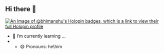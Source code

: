 ## Hi there 👋
[![An image of @bhimanshu's Holopin badges, which is a link to view their full Holopin profile](https://holopin.me/bhimanshu)](https://holopin.io/@bhimanshu)
- 🌱 I’m currently learning ...
- - 😄 Pronouns: he\him
<!--



- 👯 I’m looking to collaborate 
- 💬 Ask me about ...
- 📫 How to reach me: ...

-->
